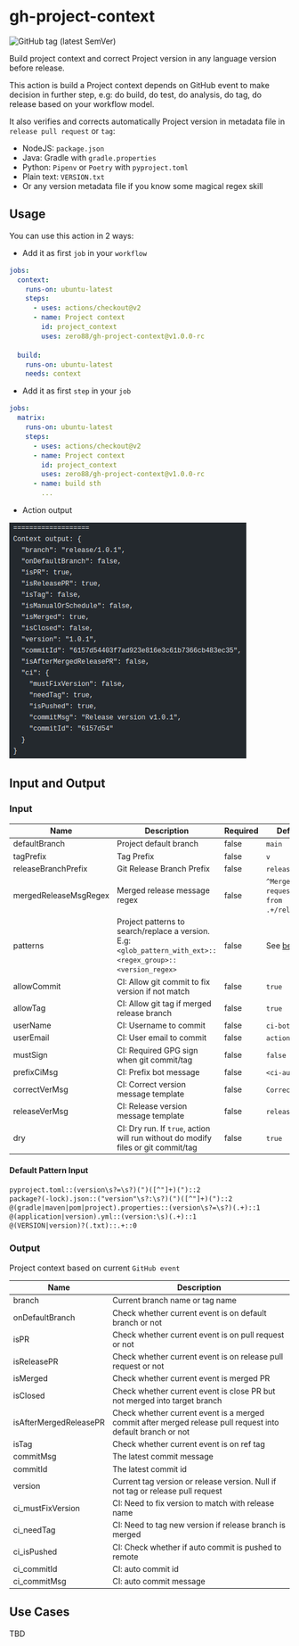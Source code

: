 # gh-project-context

![GitHub tag (latest SemVer)](https://img.shields.io/github/v/tag/zero88/gh-project-context?sort=semver&style=flat-square)

Build project context and correct Project version in any language version before release.

This action is build a Project context depends on GitHub event to make decision in further step, e.g: do build, do test,
do analysis, do tag, do release based on your workflow model.

It also verifies and corrects automatically Project version in metadata file in `release pull request` or `tag`:

- NodeJS: `package.json`
- Java: Gradle with `gradle.properties`
- Python: `Pipenv` or `Poetry` with `pyproject.toml`
- Plain text: `VERSION.txt`
- Or any version metadata file if you know some magical regex skill

## Usage

You can use this action in 2 ways:

- Add it as first `job` in your `workflow`

```yaml
jobs:
  context:
    runs-on: ubuntu-latest
    steps:
      - uses: actions/checkout@v2
      - name: Project context
        id: project_context
        uses: zero88/gh-project-context@v1.0.0-rc

  build:
    runs-on: ubuntu-latest
    needs: context
```

- Add it as first `step` in your `job`

```yaml
jobs:
  matrix:
    runs-on: ubuntu-latest
    steps:
      - uses: actions/checkout@v2
      - name: Project context
        id: project_context
        uses: zero88/gh-project-context@v1.0.0-rc
      - name: build sth
        ...
```

- Action output

![Demo](.github/demo_context.png "Demo")

## Input and Output

### Input

| Name                  | Description                                                                                                     | Required | Default value                                     |
| --------------------- | --------------------------------------------------------------------------------------------------------------- | -------- | ------------------------------------------------- |
| defaultBranch         | Project default branch                                                                                          | false    | `main`                                            |
| tagPrefix             | Tag Prefix                                                                                                      | false    | `v`                                               |
| releaseBranchPrefix   | Git Release Branch Prefix                                                                                       | false    | `release/`                                        |
| mergedReleaseMsgRegex | Merged release message regex                                                                                    | false    | `^Merge pull request #[0-9]+ from .+/release/.+$` |
| patterns              | Project patterns to search/replace a version.<br>E.g: `<glob_pattern_with_ext>::<regex_group>::<version_regex>` | false    | See [below](#default-pattern-input)               |
| allowCommit           | CI: Allow git commit to fix version if not match                                                                | false    | `true`                                            |
| allowTag              | CI: Allow git tag if merged release branch                                                                      | false    | `true`                                            |
| userName              | CI: Username to commit                                                                                          | false    | `ci-bot`                                          |
| userEmail             | CI: User email to commit                                                                                        | false    | `actions@github.com`                              |
| mustSign              | CI: Required GPG sign when git commit/tag                                                                       | false    | `false`                                           |
| prefixCiMsg           | CI: Prefix bot message                                                                                          | false    | `<ci-auto-commit>`                                |
| correctVerMsg         | CI: Correct version message template                                                                            | false    | `Correct version`                                 |
| releaseVerMsg         | CI: Release version message template                                                                            | false    | `release/`                                        |
| dry                   | CI: Dry run. If `true`, action will run without do modify files or git commit/tag                               | false    | `true`                                            |

#### Default Pattern Input

```
pyproject.toml::(version\s?=\s?)(")([^"]+)(")::2
package?(-lock).json::("version"\s?:\s?)(")([^"]+)(")::2
@(gradle|maven|pom|project).properties::(version\s?=\s?)(.+)::1
@(application|version).yml::(version:\s)(.+)::1
@(VERSION|version)?(.txt)::.+::0
```

### Output

Project context based on current `GitHub event`

| Name                   | Description                                                                                                 |
| ---------------------- | ----------------------------------------------------------------------------------------------------------- |
| branch                 | Current branch name or tag name                                                                             |
| onDefaultBranch        | Check whether current event is on default branch or not                                                     |
| isPR                   | Check whether current event is on pull request or not                                                       |
| isReleasePR            | Check whether current event is on release pull request or not                                               |
| isMerged               | Check whether current event is merged PR                                                                    |
| isClosed               | Check whether current event is close PR but not merged into target branch                                   |
| isAfterMergedReleasePR | Check whether current event is a merged commit after merged release pull request into default branch or not |
| isTag                  | Check whether current event is on ref tag                                                                   |
| commitMsg              | The latest commit message                                                                                   |
| commitId               | The latest commit id                                                                                        |
| version                | Current tag version or release version. Null if not tag or release pull request                             |
| ci_mustFixVersion      | CI: Need to fix version to match with release name                                                          |
| ci_needTag             | CI: Need to tag new version if release branch is merged                                                     |
| ci_isPushed            | CI: Check whether if auto commit is pushed to remote                                                        |
| ci_commitId            | CI: auto commit id                                                                                          |
| ci_commitMsg           | CI: auto commit message                                                                                     |

## Use Cases

TBD
